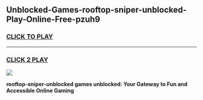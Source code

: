 
## Unblocked-Games-rooftop-sniper-unblocked-Play-Online-Free-pzuh9
<h3>
<a href="https://premium76.site?title=rooftop-sniper-unblocked&ref=26A">CLICK TO PLAY</a></h3>
<hr>

<h3>
<a href="https://premium76.site?title=rooftop-sniper-unblocked&ref=26A">CLICK 2 PLAY</a>
  
</h3>

<a href="https://premium76.site?title=rooftop-sniper-unblocked&ref=26A"><img src="https://clearcache.store/games.png"></a>


**rooftop-sniper-unblocked games unblocked: Your Gateway to Fun and Accessible Online Gaming**
